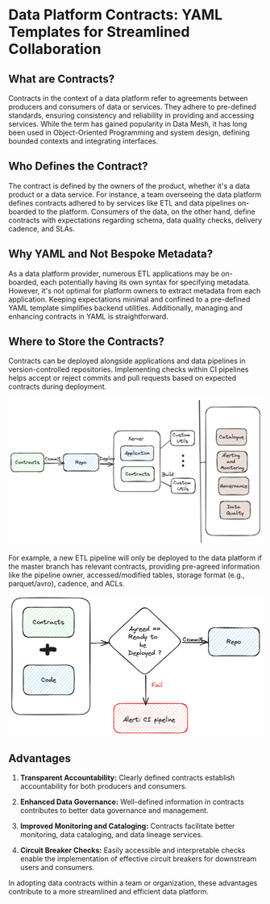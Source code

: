 # Data Platform Contracts: YAML Templates for Streamlined Collaboration

## What are Contracts?

Contracts in the context of a data platform refer to agreements between producers and consumers of data or services. They adhere to pre-defined standards, ensuring consistency and reliability in providing and accessing services. While the term has gained popularity in Data Mesh, it has long been used in Object-Oriented Programming and system design, defining bounded contexts and integrating interfaces.

## Who Defines the Contract?

The contract is defined by the owners of the product, whether it's a data product or a data service. For instance, a team overseeing the data platform defines contracts adhered to by services like ETL and data pipelines on-boarded to the platform. Consumers of the data, on the other hand, define contracts with expectations regarding schema, data quality checks, delivery cadence, and SLAs.

## Why YAML and Not Bespoke Metadata?

As a data platform provider, numerous ETL applications may be on-boarded, each potentially having its own syntax for specifying metadata. However, it's not optimal for platform owners to extract metadata from each application. Keeping expectations minimal and confined to a pre-defined YAML template simplifies backend utilities. Additionally, managing and enhancing contracts in YAML is straightforward.

## Where to Store the Contracts?

Contracts can be deployed alongside applications and data pipelines in version-controlled repositories. Implementing checks within CI pipelines helps accept or reject commits and pull requests based on expected contracts during deployment.

![Contracts Managed at Repo Level](images/Contracts-Usecase.png)

For example, a new ETL pipeline will only be deployed to the data platform if the master branch has relevant contracts, providing pre-agreed information like the pipeline owner, accessed/modified tables, storage format (e.g., parquet/avro), cadence, and ACLs.

![Deploy Time Contracts](images/Deploy_Time_Contracts.png)

## Advantages

1. **Transparent Accountability:** Clearly defined contracts establish accountability for both producers and consumers.
   
2. **Enhanced Data Governance:** Well-defined information in contracts contributes to better data governance and management.

3. **Improved Monitoring and Cataloging:** Contracts facilitate better monitoring, data cataloging, and data lineage services.

4. **Circuit Breaker Checks:** Easily accessible and interpretable checks enable the implementation of effective circuit breakers for downstream users and consumers.

In adopting data contracts within a team or organization, these advantages contribute to a more streamlined and efficient data platform.
